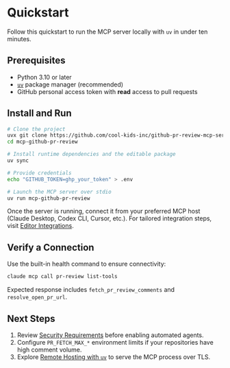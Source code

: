 # Quickstart

Follow this quickstart to run the MCP server locally with `uv` in under ten minutes.

## Prerequisites

- Python 3.10 or later
- [`uv`](https://docs.astral.sh/uv/) package manager (recommended)
- GitHub personal access token with **read** access to pull requests

## Install and Run

```bash
# Clone the project
uvx git clone https://github.com/cool-kids-inc/github-pr-review-mcp-server.git
cd mcp-github-pr-review

# Install runtime dependencies and the editable package
uv sync

# Provide credentials
echo "GITHUB_TOKEN=ghp_your_token" > .env

# Launch the MCP server over stdio
uv run mcp-github-pr-review
```

Once the server is running, connect it from your preferred MCP host (Claude Desktop, Codex CLI, Cursor, etc.). For tailored integration steps, visit [Editor Integrations](../guides/editor-integrations.md).

## Verify a Connection

Use the built-in health command to ensure connectivity:

```bash
claude mcp call pr-review list-tools
```

Expected response includes `fetch_pr_review_comments` and `resolve_open_pr_url`.

## Next Steps

1. Review [Security Requirements](../security/index.md) before enabling automated agents.
2. Configure `PR_FETCH_MAX_*` environment limits if your repositories have high comment volume.
3. Explore [Remote Hosting with `uv`](../guides/remote-uv-endpoint.md) to serve the MCP process over TLS.

